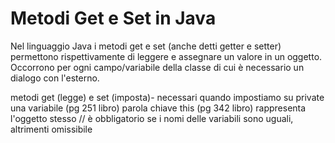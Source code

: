 # Metodi Get e Set in Java
Nel linguaggio Java i metodi get e set (anche detti getter e setter) permettono rispettivamente di leggere e assegnare un valore in un oggetto.  
Occorrono per ogni campo/variabile della classe di cui è necessario un dialogo con l'esterno.


metodi get (legge) e set (imposta)- necessari quando impostiamo su private una variabile (pg 251 libro)
parola chiave this (pg 342 libro) rappresenta l'oggetto stesso // è obbligatorio se i nomi delle variabili sono uguali, altrimenti omissibile


